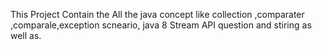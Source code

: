 This Project Contain the All the java concept like collection ,comparater ,comparale,exception
scneario, java 8 Stream API question and stiring as well as.
